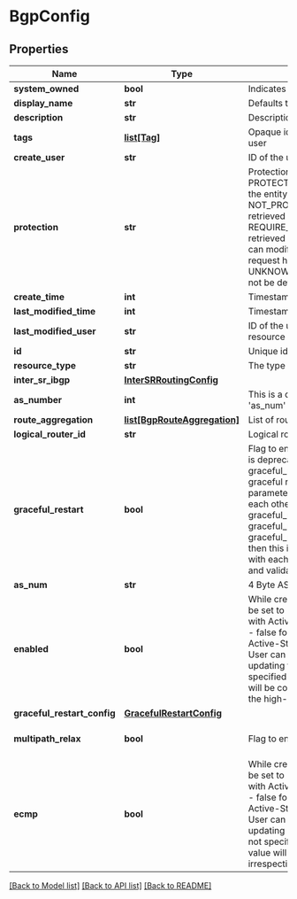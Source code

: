 # BgpConfig

## Properties
Name | Type | Description | Notes
------------ | ------------- | ------------- | -------------
**system_owned** | **bool** | Indicates system owned resource | [optional] 
**display_name** | **str** | Defaults to ID if not set | [optional] 
**description** | **str** | Description of this resource | [optional] 
**tags** | [**list[Tag]**](Tag.md) | Opaque identifiers meaningful to the API user | [optional] 
**create_user** | **str** | ID of the user who created this resource | [optional] 
**protection** | **str** | Protection status is one of the following: PROTECTED - the client who retrieved the entity is not allowed             to modify it. NOT_PROTECTED - the client who retrieved the entity is allowed                 to modify it REQUIRE_OVERRIDE - the client who retrieved the entity is a super                    user and can modify it, but only when providing                    the request header X-Allow-Overwrite&#x3D;true. UNKNOWN - the _protection field could not be determined for this           entity.  | [optional] 
**create_time** | **int** | Timestamp of resource creation | [optional] 
**last_modified_time** | **int** | Timestamp of last modification | [optional] 
**last_modified_user** | **str** | ID of the user who last modified this resource | [optional] 
**id** | **str** | Unique identifier of this resource | [optional] 
**resource_type** | **str** | The type of this resource. | [optional] 
**inter_sr_ibgp** | [**InterSRRoutingConfig**](InterSRRoutingConfig.md) |  | [optional] 
**as_number** | **int** | This is a deprecated property, Please use &#x27;as_num&#x27; instead. | [optional] 
**route_aggregation** | [**list[BgpRouteAggregation]**](BgpRouteAggregation.md) | List of routes to be aggregated | [optional] 
**logical_router_id** | **str** | Logical router id | [optional] 
**graceful_restart** | **bool** | Flag to enable graceful restart. This field is deprecated, kindly use graceful_restart_config parameter for graceful restart configuration. If both parameters are set and consistent with each other [i.e. graceful_restart&#x3D;false and graceful_restart_mode&#x3D;HELPER_ONLY OR graceful_restart&#x3D;true and graceful_restart_mode&#x3D;GR_AND_HELPER] then this is allowed, but if inconsistent with each other then this is not allowed and validation error will be thrown.  | [optional] 
**as_num** | **str** | 4 Byte ASN in ASPLAIN/ASDOT Format | [optional] 
**enabled** | **bool** | While creation of BGP config this flag will be set to - true for Tier0 logical router with Active-Active high-availability mode - false for Tier0 logical router with Active-Standby high-availanility mode. User can change this value while updating the config. If this property is not specified in the payload, the default value will be considered as false irrespective of the high-availability mode.  | [optional] [default to False]
**graceful_restart_config** | [**GracefulRestartConfig**](GracefulRestartConfig.md) |  | [optional] 
**multipath_relax** | **bool** | Flag to enable BGP multipath relax option | [optional] [default to True]
**ecmp** | **bool** | While creation of BGP config this flag will be set to - true for Tier0 logical router with Active-Active high-availability mode - false for Tier0 logical router with Active-Standby high-availability mode. User can change this value while updating BGP config. If this property is not specified in the payload, the default value will be considered as true irrespective of the high-availability mode.  | [optional] [default to True]

[[Back to Model list]](../README.md#documentation-for-models) [[Back to API list]](../README.md#documentation-for-api-endpoints) [[Back to README]](../README.md)

